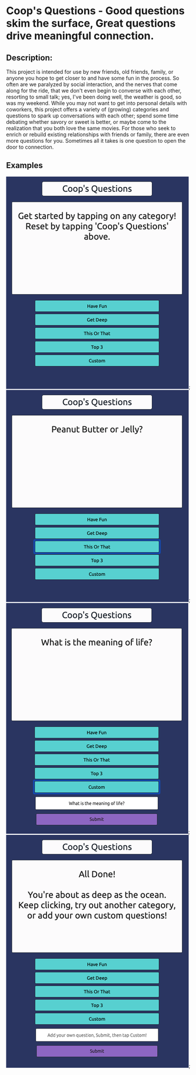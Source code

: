 <h1>Coop's Questions - Good questions skim the surface, Great questions drive meaningful connection.</h1> 

## Description:
This project is intended for use by new friends, old friends, family, or anyone you hope to get closer to and have some fun in the process. So often are we paralyzed by social interaction, and the nerves that come along for the ride, that we don't even begin to converse with each other, resorting to small talk; yes, I've been doing well, the weather is good, so was my weekend. While you may not want to get into personal details with coworkers, this project offers a variety of (growing) categories and questions to spark up conversations with each other; spend some time debating whether savory or sweet is better, or maybe come to the realization that you both love the same movies. For those who seek to enrich or rebuild existing relationships with friends or family, there are even more questions for you. Sometimes all it takes is one question to open the door to connection.

## Examples
![Project Example 1](ProjectExample1.png);
![Project Example 2](ProjectExample2.png);
![Project Example 3](ProjectExample3.png);
![Project Example 4](ProjectExample4.png);